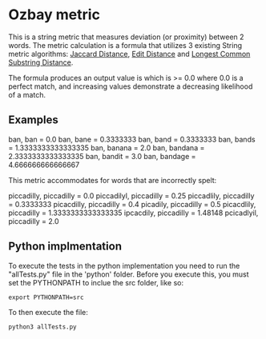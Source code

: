 # Ozbay metric

This is a string metric that measures deviation (or proximity) between 2 words. The metric calculation is a formula that utilizes 3 existing String metric algorithms: [Jaccard Distance][], [Edit Distance][] and [Longest Common Substring Distance][].

The formula produces an output value is which is >= 0.0 where 0.0 is a perfect match, and increasing values demonstrate a decreasing likelihood of a match.

## Examples

ban, ban = 0.0 
ban, bane = 0.3333333 
ban, band = 0.3333333 
ban, bands = 1.3333333333333335 
ban, banana = 2.0 
ban, bandana = 2.3333333333333335 
ban, bandit = 3.0 
ban, bandage = 4.666666666666667 


This metric accommodates for words that are incorrectly spelt:

piccadilly, piccadilly = 0.0 
piccadilyl, piccadilly = 0.25 
piccadlily, piccadilly = 0.3333333 
picacdilly, piccadilly = 0.4 
picadily, piccadilly = 0.5 
picacdlily, piccadilly = 1.3333333333333335 
ipcacdily, piccadilly = 1.48148 
pcicadlyil, piccadilly = 2.0 


## Python implmentation

To execute the tests in the python implementation you need to run the "allTests.py" file in the 'python' folder.
Before you execute this, you must set the PYTHONPATH to inclue the src folder, like so:

``` export PYTHONPATH=src ```

To then execute the file:

``` python3 allTests.py ```


[Jaccard Distance]: https://en.wikipedia.org/wiki/Jaccard_index
[Edit Distance]: https://en.wikipedia.org/wiki/Edit_distance
[Longest Common Substring Distance]: https://en.wikipedia.org/wiki/Longest_common_substring_problem 
